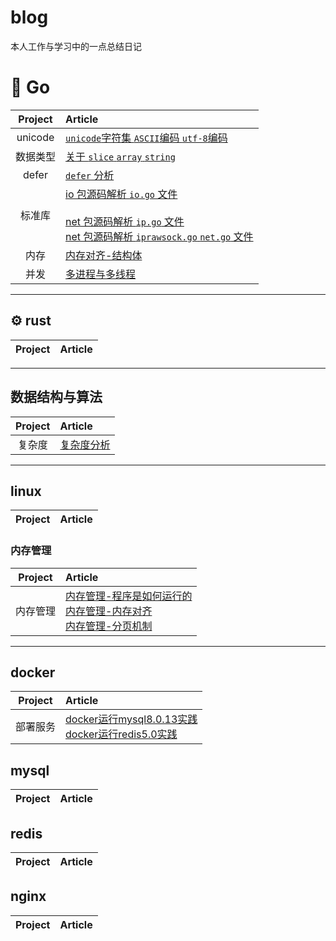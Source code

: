 # blog
本人工作与学习中的一点总结日记

# 🐳 Go

| Project | Article |
|:-------:|:------|
|unicode| [`unicode`字符集 `ASCII`编码 `utf-8`编码](https://github.com/w1991668899/blog/blob/master/go/unicode.md)|
|数据类型| [关于 `slice` `array` `string`](https://github.com/w1991668899/blog/blob/master/go/%E5%88%87%E7%89%87%E4%B8%8E%E6%95%B0%E7%BB%84.md)|
|defer|[`defer` 分析](https://github.com/w1991668899/blog/blob/master/go/defer.md)|
|标准库|[io 包源码解析 `io.go` 文件](https://github.com/w1991668899/blog/blob/master/go/io/io.md) <br><br>[net 包源码解析 `ip.go` 文件](https://github.com/w1991668899/blog/blob/master/go/net/net_ip.md)<br>[net 包源码解析 `iprawsock.go` `net.go` 文件](https://github.com/w1991668899/blog/blob/master/go/net/net_iprawsock.md)|
|内存|[内存对齐-结构体](https://www.jianshu.com/p/a0c5315400a7)|
|并发|[多进程与多线程](https://github.com/w1991668899/blog/blob/master/go/concurrent/%E5%A4%9A%E8%BF%9B%E7%A8%8B%E4%B8%8E%E5%A4%9A%E7%BA%BF%E7%A8%8B.md)|



----------------------------

## ⚙ rust
| Project | Article |
|:-------:|:------|

--------------------------------------
## 数据结构与算法
| Project | Article |
|:-------:|:------|
|复杂度| [复杂度分析](https://www.jianshu.com/p/444c65ebb416)

--------------------------------------------------
## linux
| Project | Article |
|:-------:|:------|

### 内存管理
| Project | Article |
|:-------:|:------|
|内存管理| [内存管理-程序是如何运行的](https://www.jianshu.com/p/f42ad2f9af73)<br>[内存管理-内存对齐](https://www.jianshu.com/p/be89357ab475)<br>[内存管理-分页机制](https://www.jianshu.com/p/f9e362e64ef9)


---------------------------------------------------
## docker
| Project | Article |
|:-------:|:------|
|部署服务| [docker运行mysql8.0.13实践](https://www.jianshu.com/p/49f7e46cf4c6)<br>[docker运行redis5.0实践](https://www.jianshu.com/p/cb3f94b263da)

## mysql
| Project | Article |
|:-------:|:------|

## redis
| Project | Article |
|:-------:|:------|

## nginx
| Project| Article |
|:-------:|:------|






